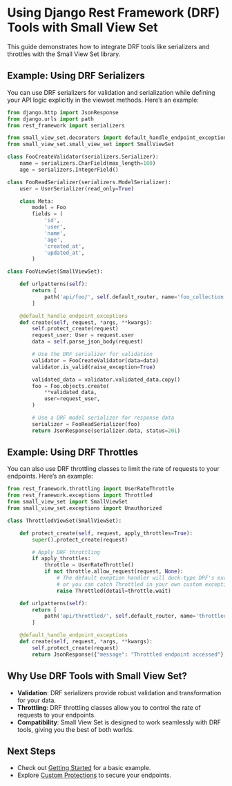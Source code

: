 # Using Django Rest Framework (DRF) Tools with Small View Set

This guide demonstrates how to integrate DRF tools like serializers and throttles with the Small View Set library.

## Example: Using DRF Serializers

You can use DRF serializers for validation and serialization while defining your API logic explicitly in the viewset methods. Here’s an example:

```python
from django.http import JsonResponse
from django.urls import path
from rest_framework import serializers

from small_view_set.decorators import default_handle_endpoint_exceptions
from small_view_set.small_view_set import SmallViewSet

class FooCreateValidator(serializers.Serializer):
    name = serializers.CharField(max_length=100)
    age = serializers.IntegerField()

class FooReadSerializer(serializers.ModelSerializer):
    user = UserSerializer(read_only=True)

    class Meta:
        model = Foo
        fields = (
            'id',
            'user',
            'name',
            'age',
            'created_at',
            'updated_at',
        )

class FooViewSet(SmallViewSet):

    def urlpatterns(self):
        return [
            path('api/foo/', self.default_router, name='foo_collection'),
        ]

    @default_handle_endpoint_exceptions
    def create(self, request, *args, **kwargs):
        self.protect_create(request)
        request_user: User = request.user
        data = self.parse_json_body(request)

        # Use the DRF serializer for validation
        validator = FooCreateValidator(data=data)
        validator.is_valid(raise_exception=True)

        validated_data = validator.validated_data.copy()
        foo = Foo.objects.create(
            **validated_data,
            user=request_user,
        )

        # Use a DRF model serializer for response data
        serializer = FooReadSerializer(foo)
        return JsonResponse(serializer.data, status=201)
```

## Example: Using DRF Throttles

You can also use DRF throttling classes to limit the rate of requests to your endpoints. Here’s an example:

```python
from rest_framework.throttling import UserRateThrottle
from rest_framework.exceptions import Throttled
from small_view_set import SmallViewSet
from small_view_set.exceptions import Unauthorized

class ThrottledViewSet(SmallViewSet):

    def protect_create(self, request, apply_throttles=True):
        super().protect_create(request)

        # Apply DRF throttling
        if apply_throttles:
            throttle = UserRateThrottle()
            if not throttle.allow_request(request, None):
                # The default exeption handler will duck-type DRF's exceptions,
                # or you can catch Throttled in your own custom exception handler decorator
                raise Throttled(detail=throttle.wait)

    def urlpatterns(self):
        return [
            path('api/throttled/', self.default_router, name='throttled_collection'),
        ]

    @default_handle_endpoint_exceptions
    def create(self, request, *args, **kwargs):
        self.protect_create(request)
        return JsonResponse({"message": "Throttled endpoint accessed"}, status=201)
```

## Why Use DRF Tools with Small View Set?

- **Validation**: DRF serializers provide robust validation and transformation for your data.
- **Throttling**: DRF throttling classes allow you to control the rate of requests to your endpoints.
- **Compatibility**: Small View Set is designed to work seamlessly with DRF tools, giving you the best of both worlds.

## Next Steps

- Check out [Getting Started](./README_SIMPLE.md) for a basic example.
- Explore [Custom Protections](./README_CUSTOM_PROTECTIONS.md) to secure your endpoints.